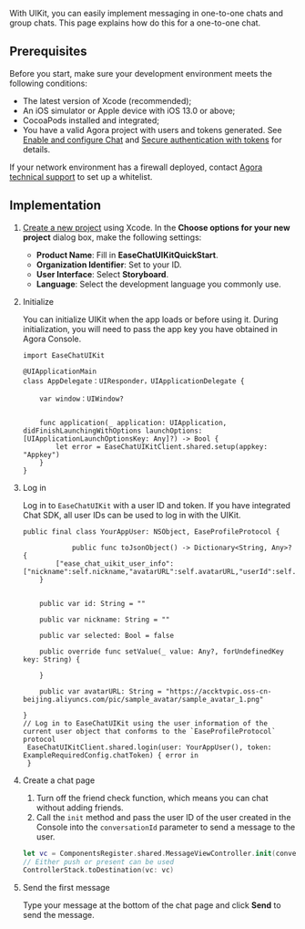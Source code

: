 With UIKit, you can easily implement messaging in one-to-one chats and group chats. This page explains how do this for a one-to-one chat.

## Prerequisites

Before you start, make sure your development environment meets the following conditions:

- The latest version of Xcode (recommended);
- An iOS simulator or Apple device with iOS 13.0 or above;
- CocoaPods installed and integrated;
- You have a valid Agora project with users and tokens generated. See [Enable and configure Chat](https://docs.agora.io/en/agora-chat/get-started/enable) and [Secure authentication with tokens](https://docs.agora.io/en/agora-chat/develop/authentication) for details. 

If your network environment has a firewall deployed, contact [Agora technical support](mailto:support@agora.io) to set up a whitelist.

## Implementation

1. [Create a new project](https://developer.apple.com/cn/documentation/xcode/creating_an_xcode_project_for_an_app/) using Xcode. In the **Choose options for your new project** dialog box, make the following settings: 

   - **Product Name**: Fill in **EaseChatUIKitQuickStart**.
   - **Organization Identifier**: Set to your ID.
   - **User Interface**: Select **Storyboard**.
   - **Language**: Select the development language you commonly use.

1. Initialize 

   You can initialize UIKit when the app loads or before using it. During initialization, you will need to pass the app key you have obtained in Agora Console.

    ```
   import EaseChatUIKit
       
   @UIApplicationMain
   class AppDelegate：UIResponder，UIApplicationDelegate {
   
        var window：UIWindow?
   
   
        func application(_ application: UIApplication, didFinishLaunchingWithOptions launchOptions: [UIApplicationLaunchOptionsKey: Any]?) -> Bool {
            let error = EaseChatUIKitClient.shared.setup(appkey: "Appkey")
        }
   }
    ```

1. Log in

    Log in to `EaseChatUIKit` with a user ID and token. If you have integrated Chat SDK, all user IDs can be used to log in with the UIKit.

   ```
   public final class YourAppUser: NSObject, EaseProfileProtocol {
   
               public func toJsonObject() -> Dictionary<String, Any>? {
           ["ease_chat_uikit_user_info":["nickname":self.nickname,"avatarURL":self.avatarURL,"userId":self.id]]
       }
       
       
       public var id: String = ""
           
       public var nickname: String = ""
           
       public var selected: Bool = false
       
       public override func setValue(_ value: Any?, forUndefinedKey key: String) {
           
       }
   
       public var avatarURL: String = "https://accktvpic.oss-cn-beijing.aliyuncs.com/pic/sample_avatar/sample_avatar_1.png"
   
   }
   // Log in to EaseChatUIKit using the user information of the current user object that conforms to the `EaseProfileProtocol` protocol
    EaseChatUIKitClient.shared.login(user: YourAppUser(), token: ExampleRequiredConfig.chatToken) { error in 
    }
    ```

1. Create a chat page

   1. Turn off the friend check function, which means you can chat without adding friends.
   1. Call the `init` method and pass the user ID of the user created in the Console into the `conversationId` parameter to send a message to the user.

    ```swift
   let vc = ComponentsRegister.shared.MessageViewController.init(conversationId: <#Create user's id#>, chatType: .chat)
   // Either push or present can be used
    ControllerStack.toDestination(vc: vc)
    ```
   
1. Send the first message

    Type your message at the bottom of the chat page and click **Send** to send the message.